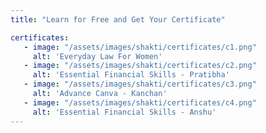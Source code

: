 ```yaml
---
title: "Learn for Free and Get Your Certificate"

certificates:
   - image: "/assets/images/shakti/certificates/c1.png"
     alt: 'Everyday Law For Women' 
   - image: "/assets/images/shakti/certificates/c2.png"
     alt: 'Essential Financial Skills - Pratibha' 
   - image: "/assets/images/shakti/certificates/c3.png"
     alt: 'Advance Canva - Kanchan' 
   - image: "/assets/images/shakti/certificates/c4.png"
     alt: 'Essential Financial Skills - Anshu' 
---
```

